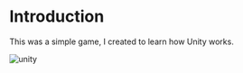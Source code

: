 # Introduction
This was a simple game, I created to learn how Unity works. 

![unity](https://user-images.githubusercontent.com/64732465/196042766-84775a1b-c086-4334-82ec-53df639c6269.png)
